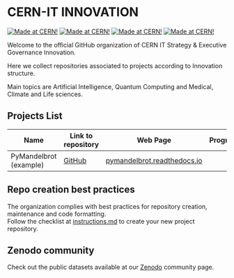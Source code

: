 # CERN-IT INNOVATION 

[![Made at CERN!](https://img.shields.io/badge/CERN-Innovation-purple)](https://information-technology.web.cern.ch/about/organisation/strategy-executive-governance)
[![Made at CERN!](https://img.shields.io/badge/CERN-CERN%20openlab-blue)](https://openlab.cern/)
[![Made at CERN!](https://img.shields.io/badge/CERN-QTI-lightseagreen)](https://quantum.cern/our-governance)
[![Made at CERN!](https://img.shields.io/badge/CERN-OpenSource-orange)](https://home.cern)

Welcome to the official GitHub organization of CERN IT Strategy & Executive
Governance Innovation.

Here we collect repositories associated to projects according to Innovation
structure.

Main topics are Artificial Intelligence, Quantum Computing and Medical, Climate
and Life sciences.

## Projects List

| Name | Link to repository | Web Page | Program/Framework |
|---|---|---|---|
| PyMandelbrot (example) |[GitHub](https://github.com/CERN-IT-GOV-INN/PyMandelbrot)| [pymandelbrot.readthedocs.io](https://pymandelbrot.readthedocs.io/en/latest/)|

## Repo creation best practices

The organization complies with best practices for repository creation, maintenance
and code formatting.  
Follow the checklist at [instructions.md](how_to/best_practices.md) to create
your new project repository.

## Zenodo community

Check out the public datasets available at our [Zenodo](https://zenodo.org/communities/cern-it-gov-inn/)
community page.

